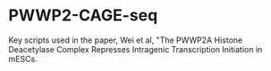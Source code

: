 # PWWP2-CAGE-seq
Key scripts used in the paper, Wei et al, "The PWWP2A Histone Deacetylase Complex Represses Intragenic Transcription Initiation in mESCs. 
